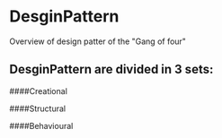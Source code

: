 # DesginPattern
Overview of design patter of the "Gang of four"

## DesginPattern are divided in 3 sets:

####Creational

####Structural

####Behavioural
